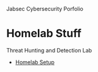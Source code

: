   Jabsec Cybersecurity Porfolio

Homelab Stuff
=============

Threat Hunting and Detection Lab

* [Homelab Setup](setup.md)
